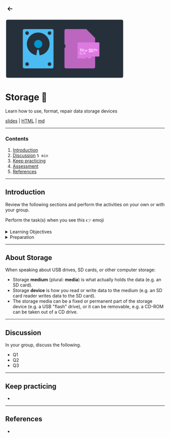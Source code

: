 <!-- paginate: true -->

<a class="back-icon" href="../index.html"><img width="30" src="../assets/img/icons/arrow-left-short.svg"></a>

<img width="375" src="../assets/img/banner/banner-storage.png">

# Storage 📌

Learn how to use, format, repair data storage devices

<span class="slides-small"><a href="../slides/storage.html">slides</a> | <a href="../www/storage.html">HTML</a> | <a href="../topics/storage.md">md</a></span>

<!--
Presentation comments ...
-->


---


### Contents

1. [Introduction](#introduction)
1. [Discussion](#discussion) `5 min`
1. [Keep practicing](#keep-practicing)
1. [Assessment](#assessment)
1. [References](#references)


---


## Introduction

Review the following sections and perform the activities on your own or with your group.

Perform the task(s) when you see this 👉  emoji

<details>
<summary>Learning Objectives</summary>

Students who complete the following will be able to:

- Compare data storage devices and media
- List ...
- Explain ...
- Demonstrate ...

</details>

<details>
<summary>Preparation</summary>

Complete the following to prepare for this module

- [Command Line Crash Course](command-line-crash-course.md)

</details>







---

## About Storage


When speaking about USB drives, SD cards, or other computer storage:

- Storage **medium** (plural: **media**) is what actually holds the data (e.g. an SD card).
- Storage **device** is how you read or write data to the medium (e.g. an SD card reader writes data to the SD card).
- The storage media can be a fixed or permanent part of the storage device (e.g. a USB "flash" drive), or it can be removable, e.g. a CD-ROM can be taken out of a CD drive.







---


## Discussion

In your group, discuss the following.

- Q1
- Q2
- Q3





---

## Keep practicing

-

---

## References

-
